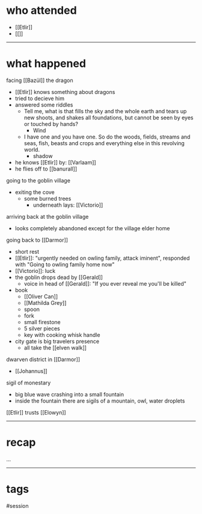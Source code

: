 # who attended

- [[Etlir]]
- [[]]

---
# what happened

facing [[Bazül]] the dragon
- [[Etlir]] knows something about dragons
- tried to decieve him
- answered some riddles
	- Tell me, what is that fills the sky and the whole earth and tears up new shoots, and shakes all foundations, but cannot be seen by eyes or touched by hands?
		- Wind
	- I have one and you have one. So do the woods, fields, streams and seas, fish, beasts and crops and everything else in this revolving world.
		- shadow
- he knows [[Etlir]] by: [[Varlaam]]
- he flies off to [[banurall]]

going to the goblin village
- exiting the cove
	- some burned trees 
		- underneath lays: [[Victorio]]

arriving back at the goblin village
- looks completely abandoned except for the village elder home 

going back to [[Darmor]]
- short rest
- [[Etlir]]: "urgently needed on owling family, attack iminent", responded with "Going to owling family home now"
- [[Victorio]]: luck
- the goblin drops dead by [[Gerald]] 
	- voice in head of [[Gerald]]: "If you ever reveal me you'll be killed"
- book
	- [[Oliver Can]]
	- [[Mathilda Grey]]
	- spoon
	- fork
	- small firestone
	- 5 silver pieces
	- key with cooking whisk handle
- city gate is big travelers presence
	- all take the [[elven walk]] 

dwarven district in [[Darmor]]
- [[Johannus]]

sigil of monestary
- big blue wave crashing into a small fountain
- inside the fountain there are sigils of a mountain, owl, water droplets

[[Etlir]] trusts [[Elowyn]]





---
# recap

...

---
# tags

#session